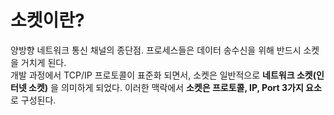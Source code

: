 # 소켓이란?
양방향 네트워크 통신 채널의 종단점. 프로세스들은 데이터 송수신을 위해 반드시 소켓을 거치게 된다.  
개발 과정에서 TCP/IP 프로토콜이 표준화 되면서, 소켓은 일반적으로 **네트워크 소켓(인터넷 소켓)** 을 의미하게 되었다. 이러한 맥락에서 **소켓은 프로토콜, IP, Port 3가지 요소**로 구성된다.
